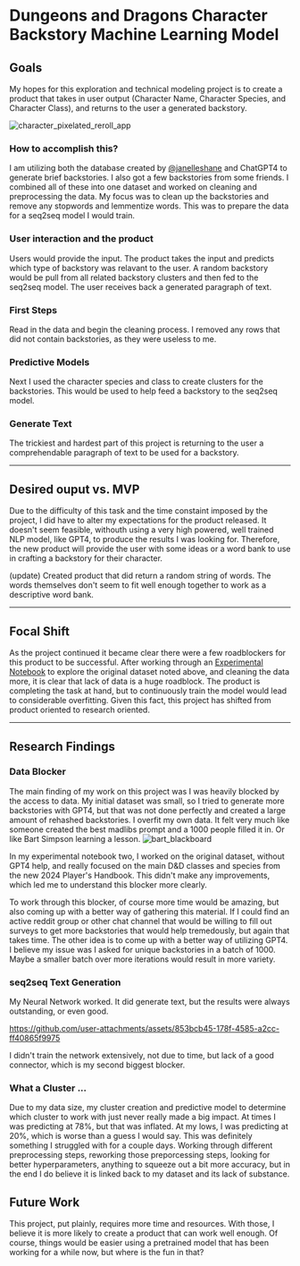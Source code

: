 # Dungeons and Dragons Character Backstory Machine Learning Model

<a id="notebook-one-header"> </a>

## Goals
My hopes for this exploration and technical modeling project is to create a product that takes in user output (Character Name, Character Species, and Character Class), and returns to the user a generated backstory. 

![character_pixelated_reroll_app](https://github.com/user-attachments/assets/aa6d8b87-4463-4c9e-a69d-b36c7e1339e9)


### How to accomplish this?
I am utilizing both the database created by [@janelleshane](https://github.com/janelleshane/DnD_bios) and ChatGPT4 to generate brief backstories. I also got a few backstories from some friends. I combined all of these into one dataset and worked on cleaning and preprocessing the data. My focus was to clean up the backstories and remove any stopwords and lemmentize words. This was to prepare the data for a seq2seq model I would train. 

### User interaction and the product
Users would provide the input. The product takes the input and predicts which type of backstory was relavant to the user. A random backstory would be pull from all related backstory clusters and then fed to the seq2seq model. The user receives back a generated paragraph of text. 

### First Steps
Read in the data and begin the cleaning process. I removed any rows that did not contain backstories, as they were useless to me. 

### Predictive Models
Next I used the character species and class to create clusters for the backstories. This would be used to help feed a backstory to the seq2seq model.

### Generate Text
The trickiest and hardest part of this project is returning to the user a comprehendable paragraph of text to be used for a backstory.

___

## Desired ouput vs. MVP
Due to the difficulty of this task and the time constaint imposed by the project, I did have to alter my expectations for the product released. It doesn't seem feasible, withouth using a very high powered, well trained NLP model, like GPT4, to produce the results I was looking for. Therefore, the new product will provide the user with some ideas or a word bank to use in crafting a backstory for their character. 

(update)
Created product that did return a random string of words. The words themselves don't seem to fit well enough together to work as a descriptive word bank. 

____

## Focal Shift
As the project continued it became clear there were a few roadblockers for this product to be successful. After working through an [Experimental Notebook](notebook-two-experimental.ipynb#notebook-two-header) to explore the original dataset noted above, and cleaning the data more, it is clear that lack of data is a huge roadblock. The product is completing the task at hand, but to continuously train the model would lead to considerable overfitting. Given this fact, this project has shifted from product oriented to research oriented. 

____

## Research Findings

### Data Blocker
The main finding of my work on this project was I was heavily blocked by the access to data. My initial dataset was small, so I tried to generate more backstories with GPT4, but that was not done perfectly and created a large amount of rehashed backstories. I overfit my own data. It felt very much like someone created the best madlibs prompt and a 1000 people filled it in. Or like Bart Simpson learning a lesson.
![bart_blackboard](https://github.com/user-attachments/assets/6adfc23e-efca-4756-a3b5-2623151c9799)

In my experimental notebook two, I worked on the original dataset, without GPT4 help, and really focused on the main D&D classes and species from the new 2024 Player's Handbook. This didn't make any improvements, which led me to understand this blocker more clearly. 

To work through this blocker, of course more time would be amazing, but also coming up with a better way of gathering this material. If I could find an active reddit group or other chat channel that would be willing to fill out surveys to get more backstories that would help tremedously, but again that takes time. The other idea is to come up with a better way of utilizing GPT4. I believe my issue was I asked for unique backstories in a batch of 1000. Maybe a smaller batch over more iterations would result in more variety. 

### seq2seq Text Generation
My Neural Network worked. It did generate text, but the results were always outstanding, or even good. 

https://github.com/user-attachments/assets/853bcb45-178f-4585-a2cc-ff40865f9975

I didn't train the network extensively, not due to time, but lack of a good connector, which is my second biggest blocker.

### What a Cluster ...
Due to my data size, my cluster creation and predictive model to determine which cluster to work with just never really made a big impact. At times I was predicting at 78%, but that was inflated. At my lows, I was predicting at 20%, which is worse than a guess I would say. This was definitely something I struggled with for a couple days. Working through different preprocessing steps, reworking those preporcessing steps, looking for better hyperparameters, anything to squeeze out a bit more accuracy, but in the end I do believe it is linked back to my dataset and its lack of substance. 

## Future Work
This project, put plainly, requires more time and resources. With those, I believe it is more likely to create a product that can work well enough. Of course, things would be easier using a pretrained model that has been working for a while now, but where is the fun in that?


